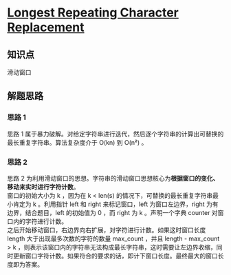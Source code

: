 # [Longest Repeating Character Replacement](https://leetcode.com/problems/longest-repeating-character-replacement/)

## 知识点

滑动窗口

## 解题思路

### 思路 1

思路 1 属于暴力破解。对给定字符串进行迭代，然后逐个字符串的计算出可替换的最长重复字符串。算法复杂度介于 O(kn) 到 O(n²) 。

### 思路 2

思路 2 为利用滑动窗口的思想。字符串的滑动窗口思想核心为**根据窗口的变化、移动来实时进行字符计数**。  
窗口的初始大小为 k ，因为在 k < len(s) 的情况下，可替换的最长重复字符串最小肯定为 k 。利用指针 left 和 right 来标记窗口，left 为窗口左边界，right 为有边界，结合题目，left 的初始值为 0 ，而 right 为 k 。声明一个字典 counter 对窗口内的字符进行计数。  
之后开始移动窗口，右边界向右扩展，对字符进行计数。如果这时窗口长度 length 大于出现最多次数的字符的数量 max_count ，并且 length - max_count > k ，则表示该窗口内的字符串无法构成最长字符串，这时需要让左边界收缩，同时更新窗口字符计数。如果符合的要求的话，即计下窗口长度。最终最大的窗口长度即为答案。
